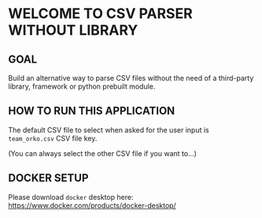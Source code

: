# WELCOME TO CSV PARSER WITHOUT LIBRARY

## GOAL

Build an alternative way to parse CSV files without the need of a third-party library, framework or python prebuilt module.

## HOW TO RUN THIS APPLICATION

The default CSV file to select when asked for the user input is `team_orko.csv` CSV file key.

(You can always select the other CSV file if you want to...)

## DOCKER SETUP

Please download `docker` desktop here: https://www.docker.com/products/docker-desktop/
